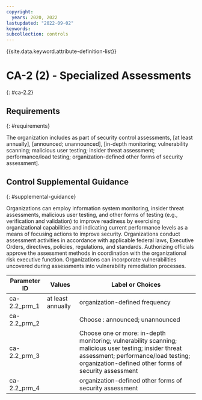 ```yaml
---
copyright:
  years: 2020, 2022
lastupdated: "2022-09-02"
keywords: 
subcollection: controls
---
```



{{site.data.keyword.attribute-definition-list}}


# CA-2 (2) - Specialized Assessments
{: #ca-2.2}

## Requirements
{: #requirements}

The organization includes as part of security control assessments, [at least annually], [announced; unannounced], [in-depth monitoring; vulnerability scanning; malicious user testing; insider threat assessment; performance/load testing; organization-defined other forms of security assessment].

## Control Supplemental Guidance
{: #supplemental-guidance}

Organizations can employ information system monitoring, insider threat assessments, malicious user testing, and other forms of testing (e.g., verification and validation) to improve readiness by exercising organizational capabilities and indicating current performance levels as a means of focusing actions to improve security. Organizations conduct assessment activities in accordance with applicable federal laws, Executive Orders, directives, policies, regulations, and standards. Authorizing officials approve the assessment methods in coordination with the organizational risk executive function. Organizations can incorporate vulnerabilities uncovered during assessments into vulnerability remediation processes.

| Parameter ID | Values | Label or Choices |
|---|---|---|
| ca-2.2_prm_1 | at least annually | organization-defined frequency |
| ca-2.2_prm_2 |  | Choose : announced; unannounced |
| ca-2.2_prm_3 |  | Choose one or more: in-depth monitoring; vulnerability scanning; malicious user testing; insider threat assessment; performance/load testing; organization-defined other forms of security assessment |
| ca-2.2_prm_4 |  | organization-defined other forms of security assessment |

